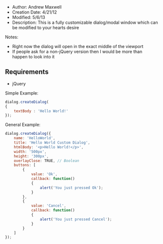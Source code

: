 - Author: Andrew Maxwell
- Creation Date: 4/21/12
- Modified: 5/6/13
- Description: This is a fully customizable dialog/modal window which can be modified to your hearts desire

Notes:
- Right now the dialog will open in the exact middle of the viewport
- If people ask for a non-jQuery version then I would be more than happen to look into it

## Requirements
- jQuery


Simple Example:
```javascript
dialog.createDialog(
{
    textBody : 'Hello World!'
});
```


General Example:
```javascript
dialog.createDialog({
    name: 'HelloWorld',
    title: 'Hello World Custom Dialog',
    htmlBody: '<p>Hello World!</p>',
    width: '500px',
    height: '300px',
    overlayClose: TRUE, // Boolean
    buttons: [
        {
            value: 'Ok',
            callback: function()
            {
                alert('You just pressed Ok');
            }
        },
        {
            value: 'Cancel',
            callback: function()
            {
                alert('You just pressed Cancel');
            }
        }
    ]
});
```
